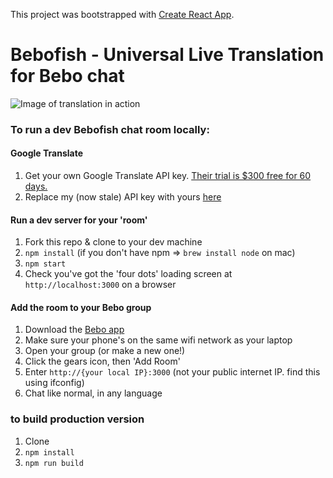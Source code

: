 This project was bootstrapped with [Create React App](https://github.com/facebookincubator/create-react-app).

# Bebofish - Universal Live Translation for Bebo chat

![Image of translation in action](http://i.imgur.com/E14PPI3.jpg)

### To run a dev Bebofish chat room locally:

#### Google Translate
1. Get your own Google Translate API key. [Their trial is $300 free for 60 days.](https://cloud.google.com/translate/)
2. Replace my (now stale) API key with yours [here](https://github.com/staringispolite/bebofish/blob/master/src/js/components/chat-list.jsx#L161)

#### Run a dev server for your 'room'
1. Fork this repo & clone to your dev machine
2. `npm install` (if you don't have npm => `brew install node` on mac)
3. `npm start`
4. Check you've got the 'four dots' loading screen at `http://localhost:3000` on a browser

#### Add the room to your Bebo group
1. Download the [Bebo app](https://itunes.apple.com/us/app/bebo-your-private-server/id943549087?mt=8)
2. Make sure your phone's on the same wifi network as your laptop
3. Open your group (or make a new one!)
4. Click the gears icon, then 'Add Room'
5. Enter `http://{your local IP}:3000` (not your public internet IP. find this using ifconfig)
6. Chat like normal, in any language

### to build production version

1. Clone
2. `npm install`
3. `npm run build`

